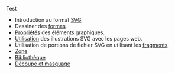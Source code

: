 Test

- Introduction au format [SVG](svg)
- Dessiner des [formes](svg/formes)
- [Propriétés](svg/propriétés) des éléments graphiques.
- [Utilisation](svg/utilisation) des illustrations SVG avec les pages web.
- Utilisation de portions de fichier SVG en utilisant les [fragments](svg/fragment).
- [Zone](svg/zone)
- [Bibliothèque](svg/bibliotheque)
- [Découpe et masquage](svg/découpe)
